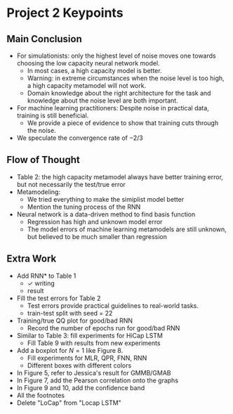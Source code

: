# Project 2 Keypoints

## Main Conclusion

- For simulationists: only the highest level of noise moves one towards choosing the low capacity neural network model.
    - In most cases, a high capacity model is better.
    - Warning: in extreme circumstances when the noise level is too high, a high capacity metamodel will not work.
    - Domain knowledge about the right architecture for the task and knowledge about the noise level are both important.
- For machine learning practitioners: Despite noise in practical data, training is still beneficial.
    - We provide a piece of evidence to show that training cuts through the noise.
- We speculate the convergence rate of $-2/3$

## Flow of Thought

- Table 2: the high capacity metamodel always have better training error, but not necessarily the test/true error
- Metamodeling:
    - We tried everything to make the simiplist model better
    - Mention the tuning process of the RNN 
- Neural network is a data-driven method to find basis function
    - Regression has high and unknown model error
    - The model errors of machine learning metamodels are still unknown, but believed to be much smaller than regression

## Extra Work

- Add RNN* to Table 1
    - $\checkmark$ writing 
    - result 
- Fill the test errors for Table 2
    - Test errors provide practical guidelines to real-world tasks.
    - train-test split with seed = 22
- Training/true QQ plot for good/bad RNN
    - Record the number of epochs run for good/bad RNN
- Similar to Table 3: fill experiments for HiCap LSTM
    - Fill Table 9 with results from new experiments
- Add a boxplot for $N = 1$ like Figure 8.
    - Fill experiments for MLR, QPR, FNN, RNN
    - Different boxes with different colors
- In Figure 5, refer to Jessica's result for GMMB/GMAB
- In Figure 7, add the Pearson correlation onto the graphs
- In Figure 9 and 10, add the confidence band
- All the footnotes
- Delete "LoCap" from "Locap LSTM"

